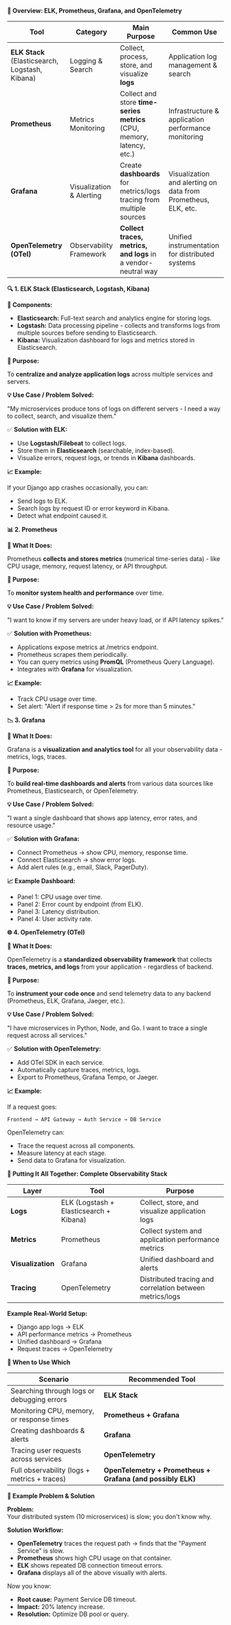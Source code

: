 **🧩 Overview: ELK, Prometheus, Grafana, and OpenTelemetry**

| **Tool** | **Category** | **Main Purpose** | **Common Use** |
| --- | --- | --- | --- |
| **ELK Stack** (Elasticsearch, Logstash, Kibana) | Logging & Search | Collect, process, store, and visualize **logs** | Application log management & search |
| **Prometheus** | Metrics Monitoring | Collect and store **time-series metrics** (CPU, memory, latency, etc.) | Infrastructure & application performance monitoring |
| **Grafana** | Visualization & Alerting | Create **dashboards** for metrics/logs tracing from multiple sources | Visualization and alerting on data from Prometheus, ELK, etc. |
| **OpenTelemetry (OTel)** | Observability Framework | **Collect traces, metrics, and logs** in a vendor-neutral way | Unified instrumentation for distributed systems |

**🔍 1. ELK Stack (Elasticsearch, Logstash, Kibana)**

**🔧 Components:**

- **Elasticsearch:** Full-text search and analytics engine for storing logs.
- **Logstash:** Data processing pipeline - collects and transforms logs from multiple sources before sending to Elasticsearch.
- **Kibana:** Visualization dashboard for logs and metrics stored in Elasticsearch.

**🧠 Purpose:**

To **centralize and analyze application logs** across multiple services and servers.

**💡 Use Case / Problem Solved:**

"My microservices produce tons of logs on different servers - I need a way to collect, search, and visualize them."

✅ **Solution with ELK:**

- Use **Logstash/Filebeat** to collect logs.
- Store them in **Elasticsearch** (searchable, index-based).
- Visualize errors, request logs, or trends in **Kibana** dashboards.

**📈 Example:**

If your Django app crashes occasionally, you can:

- Send logs to ELK.
- Search logs by request ID or error keyword in Kibana.
- Detect what endpoint caused it.

**📊 2. Prometheus**

**🔧 What It Does:**

Prometheus **collects and stores metrics** (numerical time-series data) - like CPU usage, memory, request latency, or API throughput.

**🧠 Purpose:**

To **monitor system health and performance** over time.

**💡 Use Case / Problem Solved:**

"I want to know if my servers are under heavy load, or if API latency spikes."

✅ **Solution with Prometheus:**

- Applications expose metrics at /metrics endpoint.
- Prometheus scrapes them periodically.
- You can query metrics using **PromQL** (Prometheus Query Language).
- Integrates with **Grafana** for visualization.

**📈 Example:**

- Track CPU usage over time.
- Set alert: "Alert if response time > 2s for more than 5 minutes."

**📉 3. Grafana**

**🔧 What It Does:**

Grafana is a **visualization and analytics tool** for all your observability data - metrics, logs, traces.

**🧠 Purpose:**

To **build real-time dashboards and alerts** from various data sources like Prometheus, Elasticsearch, or OpenTelemetry.

**💡 Use Case / Problem Solved:**

"I want a single dashboard that shows app latency, error rates, and resource usage."

✅ **Solution with Grafana:**

- Connect Prometheus → show CPU, memory, response time.
- Connect Elasticsearch → show error logs.
- Add alert rules (e.g., email, Slack, PagerDuty).

**📈 Example Dashboard:**

- Panel 1: CPU usage over time.
- Panel 2: Error count by endpoint (from ELK).
- Panel 3: Latency distribution.
- Panel 4: User activity rate.

**🌐 4. OpenTelemetry (OTel)**

**🔧 What It Does:**

OpenTelemetry is a **standardized observability framework** that collects **traces, metrics, and logs** from your application - regardless of backend.

**🧠 Purpose:**

To **instrument your code once** and send telemetry data to any backend (Prometheus, ELK, Grafana, Jaeger, etc.).

**💡 Use Case / Problem Solved:**

"I have microservices in Python, Node, and Go. I want to trace a single request across all services."

✅ **Solution with OpenTelemetry:**

- Add OTel SDK in each service.
- Automatically capture traces, metrics, logs.
- Export to Prometheus, Grafana Tempo, or Jaeger.

**📈 Example:**

If a request goes:
```nginx
Frontend → API Gateway → Auth Service → DB Service
```
OpenTelemetry can:

- Trace the request across all components.
- Measure latency at each stage.
- Send data to Grafana for visualization.

**🧠 Putting It All Together: Complete Observability Stack**

| **Layer** | **Tool** | **Purpose** |
| --- | --- | --- |
| **Logs** | ELK (Logstash + Elasticsearch + Kibana) | Collect, store, and visualize application logs |
| **Metrics** | Prometheus | Collect system and application performance metrics |
| **Visualization** | Grafana | Unified dashboard and alerts |
| **Tracing** | OpenTelemetry | Distributed tracing and correlation between metrics/logs |

**Example Real-World Setup:**

- Django app logs → ELK
- API performance metrics → Prometheus
- Unified dashboard → Grafana
- Request traces → OpenTelemetry

**🧩 When to Use Which**

| **Scenario** | **Recommended Tool** |
| --- | --- |
| Searching through logs or debugging errors | **ELK Stack** |
| Monitoring CPU, memory, or response times | **Prometheus + Grafana** |
| Creating dashboards & alerts | **Grafana** |
| Tracing user requests across services | **OpenTelemetry** |
| Full observability (logs + metrics + traces) | **OpenTelemetry + Prometheus + Grafana (and possibly ELK)** |

**🚀 Example Problem & Solution**

**Problem:**  
Your distributed system (10 microservices) is slow; you don't know why.

**Solution Workflow:**

- **OpenTelemetry** traces the request path → finds that the "Payment Service" is slow.
- **Prometheus** shows high CPU usage on that container.
- **ELK** shows repeated DB connection timeout errors.
- **Grafana** displays all of the above visually with alerts.

Now you know:

- **Root cause:** Payment Service DB timeout.
- **Impact:** 20% latency increase.
- **Resolution:** Optimize DB pool or query.